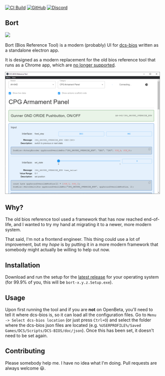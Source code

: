 [![CI Build](https://github.com/DCS-Skunkworks/Bort/actions/workflows/build.yml/badge.svg?branch=main)](https://github.com/DCS-Skunkworks/Bort/actions/workflows/build.yml)
[![GitHub](https://img.shields.io/github/license/DCS-Skunkworks/Bort?style=flat-square)](LICENSE)
[![Discord](https://img.shields.io/discord/840762843917582347?style=flat-square)](https://discord.gg/rWAF3AdsKT)

## Bort

![](https://static.wikia.nocookie.net/simpsons/images/4/41/Bort_boy.png)

Bort (Bios Reference Tool) is a modern (probably) UI for [dcs-bios](https://github.com/DCS-Skunkworks/dcs-bios) written as a standalone electron app.

It is designed as a modern replacement for the old bios reference tool that runs as a Chrome app, which are [no longer supported](https://support.google.com/chrome/thread/174381169?visit_id=638069310111462121-3654496055&p=chrome_app_deprecation&rd=1).

![](doc/img/bort-large-0.2.0.png)

## Why?

The old bios reference tool used a framework that has now reached end-of-life, and I wanted to try my hand at migrating it to a newer, more modern system.

That said, I'm not a frontend engineer. This thing could use a lot of improvement, but my _hope_ is by putting it in a more modern framework that somebody might actually be willing to help out now.

## Installation

Download and run the setup for the [latest release](https://github.com/DCS-Skunkworks/Bort/releases/latest) for your operating system (for 99.9% of you, this will be `bort-x.y.z.Setup.exe`). 

## Usage

Upon first running the tool and if you are **not** on OpenBeta, you'll need to tell it where dcs-bios is, so it can load all the configuration files. Go to `Menu -> Select dcs-bios location` (or just press `Ctrl+O`) and select the folder where the dcs-bios json files are located (e.g. `%USERPROFILE%/Saved Games/DCS/Scripts/DCS-BIOS/doc/json`). Once this has been set, it doesn't need to be set again.


## Contributing

Please somebody help me. I have no idea what I'm doing. Pull requests are always welcome 😃.
